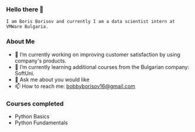 ### Hello there 👋
    I am Boris Borisov and currently I am a data scientist intern at VMWare Bulgaria.

 ### About Me

- 🔭 I’m currently working on improving customer satisfaction by using company's products.
- 🌱 I’m currently learning additional courses from the Bulgarian company: SoftUni.
- 💬 Ask me about you would like
- 📫 How to reach me: bobbyborisov16@gmail.com

### Courses completed
- Python Basics 
- Python Fundamentals 
